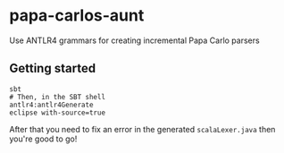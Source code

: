 papa-carlos-aunt
================

Use ANTLR4 grammars for creating incremental Papa Carlo parsers

Getting started
---------------
```
sbt
# Then, in the SBT shell
antlr4:antlr4Generate
eclipse with-source=true
```
After that you need to fix an error in the generated ```scalaLexer.java``` then you're good to go!
